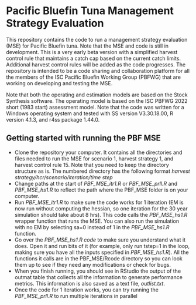# Pacific Bluefin Tuna Management Strategy Evaluation

This repository contains the code to run a management strategy
evaluation (MSE) for Pacific Bluefin tuna. Note that the MSE and code is
still in development. This is a very early beta version with a
simplified harvest control rule that maintains a catch cap based on the current catch limits. 
Additional harvest control rules will be added as the code progresses. 
The repository is intended to be a code sharing and collaboration platform for all the
members of the ISC Pacific Bluefin Working Group (PBFWG) that are
working on developing and testing the MSE.

Note that both the operating and estimation models are based on the
Stock Synthesis software. The operating model is based on the ISC PBFWG
2022 short (1983 start) assessment model. Note that the code was written
for a Windows operating system and tested with SS version V3.30.18.00, R
version 4.1.3, and r4ss package 1.44.0.

## Getting started with running the PBF MSE

-   Clone the repository your computer. It contains all the directories
    and files needed to run the MSE for scenario 1, harvest strategy 1,
    and harvest control rule 15. Note that you need to keep the directory
    structure as is. The numbered directory has the following format
    *harvest strategy/hcr/scenario/iteration/time step*
-   Change paths at the start of *PBF_MSE_itr1.R* or *PBF_MSE_prll.R* and *PBF_MSE_hs1.R* to
    reflect the path where the PBF_MSE folder is on your computer.
-   Run *PBF_MSE_itr1.R* to make sure the code works for 1 iteration (EM
    is now run without computing the hessian, so one iteration for the
    30 year simulation should take about 8 hrs). This code
    calls the *PBF_MSE_hs1.R* wrapper function that runs the MSE. You can also 
    run the simulation with no EM by selecting sa=0 instead of 1 in the *PBF_MSE_hs1.R* function.
-   Go over the *PBF_MSE_hs1.R code* to make sure you understand what it
    does. Open it and run bits of it (for example, only run tstep=1 in
    the loop, making sure you have all the inputs specified in
    *PBF_MSE_hs1.R*). All the functions it calls are in the
    PBF_MSE/Rcode directory so you can look them up to see if they need
    any modifications or check for bugs.
-   When you finish running, you should see in RStudio the output of the
    outmat table that collects all the information to generate
    performance metrics. This information is also saved as a text file,
    *outlist.txt*.
-   Once the code for 1 iteration works, you can try running the *PBF_MSE_prll.R* to run multiple iterations in parallel

